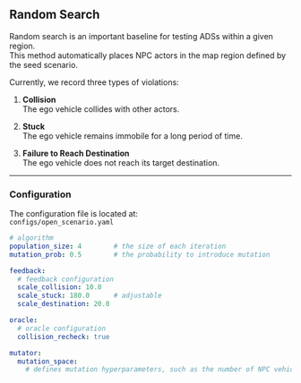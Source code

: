 ## Random Search

Random search is an important baseline for testing ADSs within a given region.  
This method automatically places NPC actors in the map region defined by the seed scenario.  

Currently, we record three types of violations:

1. **Collision**  
   The ego vehicle collides with other actors.  

2. **Stuck**  
   The ego vehicle remains immobile for a long period of time.  

3. **Failure to Reach Destination**  
   The ego vehicle does not reach its target destination.  

---

### Configuration

The configuration file is located at:  
`configs/open_scenario.yaml`

```yaml
# algorithm
population_size: 4        # the size of each iteration
mutation_prob: 0.5        # the probability to introduce mutation

feedback:
  # feedback configuration
  scale_collision: 10.0
  scale_stuck: 180.0      # adjustable
  scale_destination: 20.0

oracle:
  # oracle configuration
  collision_recheck: true

mutator:
  mutation_space:
    # defines mutation hyperparameters, such as the number of NPC vehicles
